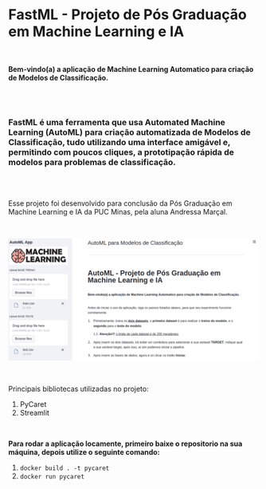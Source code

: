 # FastML - Projeto de Pós Graduação em Machine Learning e IA

<br>

**Bem-vindo(a) a aplicação de Machine Learning Automatico para criação de Modelos de Classificação.**

<br><br>

### **FastML é uma ferramenta que usa Automated Machine Learning (AutoML) para criação automatizada de Modelos de Classificação, tudo utilizando uma interface amigável e, permitindo com poucos cliques, a prototipação rápida de modelos para problemas de classificação.**

<br><br>


Esse projeto foi desenvolvido para conclusão da Pós Graduação em Machine Learning e IA da PUC Minas, pela aluna Andressa Marçal.

<br>

<a href="https://drive.google.com/file/d/1Gsu9_oCBn6IJ108XkljEZAl9W1fKbF0R/view?usp=sharing" title="Demostração da Ferramenta"><img src="demo-ferramenta-automl.png" alt="Vídeo de Demostração do Funcionamento da Ferramenta" /></a>

<br>


Principais bibliotecas utilizadas no projeto:
1. PyCaret
2. Streamlit


<br>


**Para rodar a aplicação locamente, primeiro baixe o repositorio na sua máquina, depois utilize o seguinte comando:**

1. `docker build . -t pycaret`
2. `docker run pycaret` 